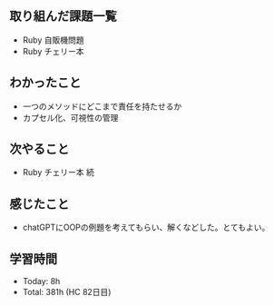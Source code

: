 ## 取り組んだ課題一覧
- Ruby 自販機問題
- Ruby チェリー本
## わかったこと
- 一つのメソッドにどこまで責任を持たせるか
- カプセル化、可視性の管理
## 次やること
- Ruby チェリー本 続
## 感じたこと
- chatGPTにOOPの例題を考えてもらい、解くなどした。とてもよい。
## 学習時間
- Today: 8h
- Total: 381h (HC 82日目)
